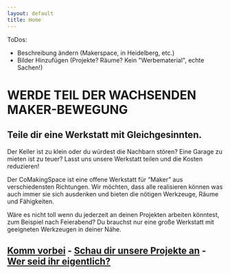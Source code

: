 ```yaml
---
layout: default
title: Home
---
```

ToDos:
* Beschreibung ändern (Makerspace, in Heidelberg, etc.)
* Bilder Hinzufügen (Projekte? Räume? Kein "Werbematerial", echte Sachen!)

WERDE TEIL DER WACHSENDEN MAKER-BEWEGUNG 
=
Teile dir eine Werkstatt mit Gleichgesinnten. 
-
Der Keller ist zu klein oder du würdest die Nachbarn stören? Eine Garage zu mieten ist zu teuer? Lasst uns unsere Werkstatt teilen und die Kosten reduzieren!

Der CoMakingSpace ist eine offene Werkstatt für “Maker” aus verschiedensten Richtungen. Wir möchten, dass alle realisieren können was auch immer sie sich ausdenken und bieten die nötigen Werkzeuge, Räume und Fähigkeiten.

Wäre es nicht toll wenn du jederzeit an deinen Projekten arbeiten könntest, zum Beispiel nach Feierabend? Du brauchst nur eine große Werkstatt mit geeigneten Werkzeugen in deiner Nähe.

[Komm vorbei](https://comakingspace.org/kontakt/index.html) - [Schau dir unsere Projekte an](https://wiki.comakingspace.de/Projects) - [Wer seid ihr eigentlich?](/about/)
-

